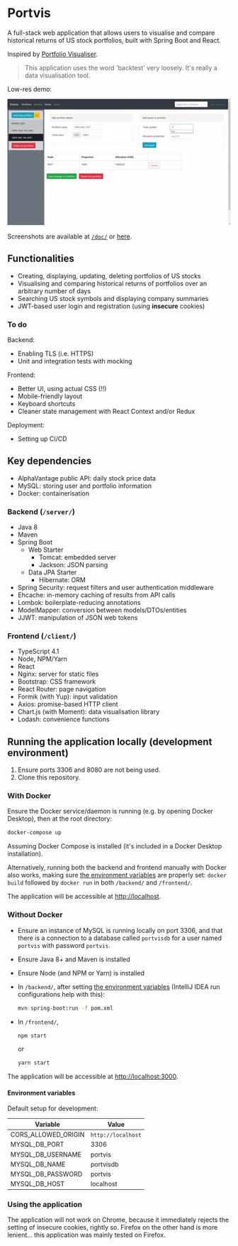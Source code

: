 # Portvis

A full-stack web application that allows users to visualise and compare
historical returns of US stock portfolios, built with Spring Boot and React.

Inspired by [Portfolio Visualiser](https://www.portfoliovisualizer.com/).

> This application uses the word 'backtest' very loosely. It's really a data
> visualisation tool.

Low-res demo:

![Demo GIF of the application](doc/demo.gif)

Screenshots are available at
[`/doc/`](https://github.com/jonjau/portvis/tree/master/doc) or
[here](https://jonjauhari.me/projects/portvis/).

## Functionalities

- Creating, displaying, updating, deleting portfolios of US stocks
- Visualising and comparing historical returns of portfolios over an arbitrary
  number of days
- Searching US stock symbols and displaying company summaries
- JWT-based user login and registration (using **insecure** cookies)

### To do

Backend:

- Enabling TLS (i.e. HTTPS)
- Unit and integration tests with mocking

Frontend:

- Better UI, using actual CSS (!!)
- Mobile-friendly layout
- Keyboard shortcuts
- Cleaner state management with React Context and/or Redux

Deployment:

- Setting up CI/CD

## Key dependencies

- AlphaVantage public API: daily stock price data
- MySQL: storing user and portfolio information
- Docker: containerisation

### Backend (`/server/`)

- Java 8
- Maven
- Spring Boot
  - Web Starter
    - Tomcat: embedded server
    - Jackson: JSON parsing
  - Data JPA Starter
    - Hibernate: ORM
- Spring Security: request filters and user authentication middleware
- Ehcache: in-memory caching of results from API calls
- Lombok: boilerplate-reducing annotations
- ModelMapper: conversion between models/DTOs/entities
- JJWT: manipulation of JSON web tokens

### Frontend (`/client/`)

- TypeScript 4.1
- Node, NPM/Yarn
- React
- Nginx: server for static files
- Bootstrap: CSS framework
- React Router: page navigation
- Formik (with Yup): input validation
- Axios: promise-based HTTP client
- Chart.js (with Moment): data visualisation library
- Lodash: convenience functions

## Running the application locally (development environment)

1. Ensure ports 3306 and 8080 are not being used.
2. Clone this repository.

### With Docker

Ensure the Docker service/daemon is running (e.g. by opening Docker Desktop),
then at the root directory:

```bash
docker-compose up
```

Assuming Docker Compose is installed (it's included in a Docker Desktop
installation).

Alternatively, running both the backend and frontend manually with Docker
also works, making sure [the environment variables](#environment-variables)
are properly set: `docker build` followed by `docker run` in both `/backend/`
and `/frontend/`.

The application will be accessible at <http://localhost>.

### Without Docker

- Ensure an instance of MySQL is running locally on port 3306, and that there
  is a connection to a database called `portvisdb` for a user named `portvis`
  with password `portvis`.
- Ensure Java 8+ and Maven is installed
- Ensure Node (and NPM or Yarn) is installed
- In `/backend/`, after setting
  [the environment variables](#environment-variables)
  (IntelliJ IDEA run configurations help with this):

  ```bash
  mvn spring-boot:run -f pom.xml
  ```

- In `/frontend/`,

  ```bash
  npm start
  ```

  or

  ```bash
  yarn start
  ```

The application will be accessible at <http://localhost:3000>.

#### Environment variables

Default setup for development:

| Variable            | Value              |
| ------------------- | ------------------ |
| CORS_ALLOWED_ORIGIN | `http://localhost` |
| MYSQL_DB_PORT       | 3306               |
| MYSQL_DB_USERNAME   | portvis            |
| MYSQL_DB_NAME       | portvisdb          |
| MYSQL_DB_PASSWORD   | portvis            |
| MYSQL_DB_HOST       | localhost          |

### Using the application

The application will not work on Chrome, because it immediately rejects the
setting of insecure cookies, rightly so. Firefox on the other hand is more
lenient... this application was mainly tested on Firefox.
